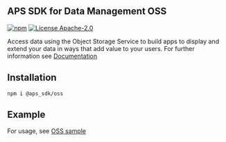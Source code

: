 ## APS SDK for Data Management OSS

[![npm](https://img.shields.io/badge/npm-8.11-blue.svg)](https://www.npmjs.com/)
[![License Apache-2.0](https://img.shields.io/badge/license-Apache--2.0-blue.svg)](https://github.com/autodesk-platform-services/aps-sdk-node/blob/development/LICENSE)

Access data using the Object Storage Service to build apps to display and extend your data in ways that add value to your users.
For further information see [Documentation](https://aps.autodesk.com/en/docs/data/v2/developers_guide/overview)

## Installation 
```
npm i @aps_sdk/oss
```
## Example

For usage, see [OSS sample](https://github.com/autodesk-platform-services/aps-sdk-node/blob/main/samples/oss.ts)


